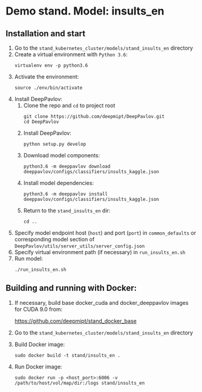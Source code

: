 # Demo stand. Model: insults_en

## Installation and start
1. Go to the `stand_kubernetes_cluster/models/stand_insults_en` directory
2. Create a virtual environment with `Python 3.6`:
    ```
    virtualenv env -p python3.6
    ```
3. Activate the environment:
    ```
    source ./env/bin/activate
    ```
4. Install DeepPavlov:
    1. Clone the repo and `cd` to project root
        ```
        git clone https://github.com/deepmipt/DeepPavlov.git
        cd DeepPavlov
        ```
    2. Install DeepPavlov:
        ```
        python setup.py develop
        ```
    3. Download model components:
        ```
        python3.6 -m deeppavlov download deeppavlov/configs/classifiers/insults_kaggle.json
        ```
    4. Install model dependencies:
        ```
        python3.6 -m deeppavlov install deeppavlov/configs/classifiers/insults_kaggle.json
        ```
    5. Return to the `stand_insults_en` dir:
        ```
        cd ..
        ```
5. Specify model endpoint host (`host`) and port (`port`) in `common_defaults` or corresponding model section of `DeepPavlov/utils/server_utils/server_config.json`
6. Specify virtual environment path (if necessary) in `run_insults_en.sh`
7. Run model:
    ```
    ./run_insults_en.sh
    ```

## Building and running with Docker:
1. If necessary, build base docker_cuda and docker_deeppavlov images for CUDA 9.0 from:

   https://github.com/deepmipt/stand_docker_base
  
2. Go to the `stand_kubernetes_cluster/models/stand_insults_en` directory

3. Build Docker image:
   ```
   sudo docker build -t stand/insults_en .
   ```
4. Run Docker image:
   ```
   sudo docker run -p <host_port>:6006 -v /path/to/host/vol/map/dir:/logs stand/insults_en
   ```